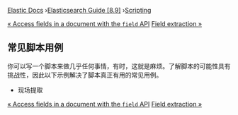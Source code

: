 

[Elastic Docs](/guide/) ›[Elasticsearch Guide [8.9]](index.md)
›[Scripting](modules-scripting.md)

[« Access fields in a document with the `field` API](script-fields-api.md)
[Field extraction »](scripting-field-extraction.md)

## 常见脚本用例

你可以写一个脚本来做几乎任何事情，有时，这就是麻烦。了解脚本的可能性具有挑战性，因此以下示例解决了脚本真正有用的常见用例。

* 现场提取

[« Access fields in a document with the `field` API](script-fields-api.md)
[Field extraction »](scripting-field-extraction.md)
